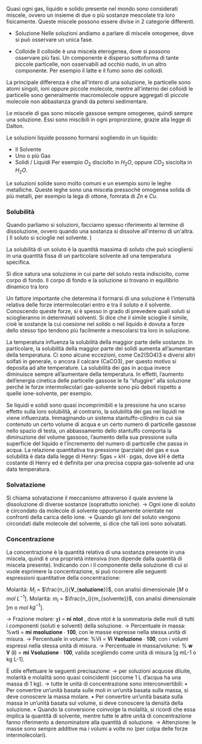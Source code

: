 Quasi ogni gas, liquido e solido presente nel mondo sono considerati miscele, ovvero un insieme di due o più sostanze mescolate tra loro fisicamente.
Queste miscele possono essere divise in 2 categorie differenti.

- Soluzione
Nelle soluzioni andiamo a parlare di miscele omogenee, dove si può osservare un unica fase.

- Colloide
Il colloide è una miscela eterogenea, dove si possono osservare più fasi. Un componente è disperso sottoforma di tante piccole particelle, non osservabili ad occhio nudo, in un altro componente. Per esempio il latte e il fumo sono dei colloidi.

La principale differenza è che all'intero di una soluzione, le particelle sono atomi singoli, ioni oppure piccole molecole, mentre all'interno dei colloidi le particelle sono generalmente macromolecole oppure aggregati di piccole molecole non abbastanza grandi da potersi sedimentare.

Le miscele di gas sono miscele gassose sempre omogenee, quindi sempre una soluzione.
Essi sono miscibili in ogni proprorzione, grazie alla legge di Dalton.

Le soluzioni liquide possono formarsi sogliendo in un liquido:
- Il Solvente
- Uno o più Gas
- Solidi / Liquidi
Per esempio $O_2$ disciolto in $H_2O$, oppure $CO_2$ sisciolta in $H_2O$.

Le soluzioni solide sono molto comuni e un esempio sono le leghe metalliche.
Queste leghe sono una miscela pressochè omogenea solida di più metalli, per esempio la lega di ottone, fomrata di $Zn$ e $Cu$.

### Solubilità

Quando parliamo si soluzioni, facciamo spesso riferimento al termine di dissoluzione, ovvero quando una sostanza si dissolve all'interno di un'altra. ( Il soluto si scioglie nel solvente. )

La solubilità di un soluto è la quantità massima di soluto che può sciogliersi in una quantità fissa di un particolare solvente ad una temperatura specifica. 

Si dice satura una soluzione in cui parte del soluto resta indisciolto, come corpo di fondo. Il corpo di fondo e la soluzione si trovano in equilibrio dinamico tra loro

Un fattore importante che determina il formarsi di una soluzione è l’intensità relativa delle forze intermolecolari entro e tra il soluto e il solvente. Conoscendo queste forze, si è spesso in grado di prevedere quali soluti si scioglieranno in determinati solventi. Si dice che il simile scioglie il simile, cioè le sostanze la cui coesione nel solido o nel liquido è dovuta a forze dello stesso tipo tendono più facilmente a mescolarsi tra loro in soluzione.

La temperatura influenza la solubilità della maggior parte delle sostanze. In
particolare, la solubilità della maggior parte dei solidi aumenta all’aumentare della
temperatura. Ci sono alcune eccezioni, come Ce2(SO4)3 e diversi altri solfati in
generale, o ancora il calcare (CaCO3), per questo motivo si deposita ad alte
temperature.
La solubilità dei gas in acqua invece diminuisce sempre all’aumentare della
temperatura. In effetti, l’aumento dell’energia cinetica delle particelle gassose le fa
‘’sfuggire’’ alla soluzione perché le forze intermolecolari gas-solvente sono più
deboli rispetto a quelle ione-solvente, per esempio.

Se liquidi e solidi sono quasi incomprimibili e la pressione ha uno scarso effetto
sulla loro solubilità, al contrario, la solubilità dei gas nei liquidi ne viene
influenzata. Immaginando un sistema stantuffo-cilindro in cui sia contenuto un
certo volume di acqua e un certo numero di particelle gassose nello spazio di
testa, un abbassamento dello stantuffo comporta la diminuzione del volume
gassoso, l’aumento della sua pressione sulla superficie del liquido e l’incremento
del numero di particelle che passa in acqua.
La relazione quantitativa tra pressione (parziale) del gas e sua solubilità è data
dalla legge di Henry: Sgas = kH ∙ pgas, dove kH è detta costante di Henry ed è
definita per una precisa coppia gas-solvente ad una data temperatura.

### Solvatazione

Si chiama solvatazione il meccanismo attraverso il quale avviene la dissoluzione di diverse sostanze (soprattutto ioniche).
-> Ogni ione di soluto è circondato da molecole di solvente opportunamente
orientate nei confronti della carica dello ione.
-> Quando gli ioni del soluto vengono circondati dalle molecole del solvente, si dice
che tali ioni sono solvatati.

### Concentrazione

La concentrazione è la quantità relativa di una sostanza presente in una miscela, quindi è una proprietà intensiva (non dipende dalla quantità di miscela presente). 
Indicando con i il componente della soluzione di cui si vuole esprimere la concentrazione, si può ricorrere alle seguenti espressioni quantitative della concentrazione:

Molarità: $M_i$ = $\frac{n_i}{𝐕_{𝐬𝐨𝐥𝐮𝐳𝐢𝐨𝐧𝐞}}$, con analisi dimensionale $[M$ o $mol$ $L^{-1}$$]$.
Molarità: $m_i$ = $\frac{n_i}{m_{solvente}}$, con analisi dimensionale $[m$ o $mol$ $kg^{-1}$$]$.


-> Frazione molare: χ𝐢 = 𝐧𝐢
𝐧𝐭𝐨𝐭
, dove ntot è la sommatoria delle moli di tutti i componenti (soluti e solventi) della soluzione.
-> Percentuale in massa: %wt𝐢 = 𝐦𝐢
𝐦𝐬𝐨𝐥𝐮𝐳𝐢𝐨𝐧𝐞
∙ 𝟏𝟎𝟎, con le masse espresse nella stessa unità di misura.
-> Percentuale in volume: %V𝐢 = 𝐕𝐢
𝐕𝐬𝐨𝐥𝐮𝐳𝐢𝐨𝐧𝐞
∙ 𝟏𝟎𝟎, con i volumi espressi nella stessa unità di misura.
-> Percentuale in massa/volume: % 𝐰
𝐕 (𝐢) = 𝐦𝐢
𝐕𝐬𝐨𝐥𝐮𝐳𝐢𝐨𝐧𝐞
∙ 𝟏𝟎𝟎, valida scegliendo come unità di misura [g mL-1 o kg L-1].

È utile effettuare le seguenti precisazione:
-> per soluzioni acquose diluite, molarità e molalità sono quasi coincidenti (siccome 1 L d’acqua ha una massa di 1 kg).
-> tutte le unità di concentrazione sono interconvertibili:
• Per convertire un’unità basata sulle moli in un’unità basata sulla massa, si deve conoscere la massa molare.
• Per convertire un’unità basata sulla massa in un’unità basata sul volume, si deve conoscere la densità della
soluzione.
• Quando la conversione coinvolge la molalità, si ricordi che essa implica la quantità di solvente, mentre tutte le
altre unità di concentrazione fanno riferimento a denominatore alla quantità di soluzione.
-> Attenzione: le masse sono sempre additive ma i volumi a volte no (per colpa delle forze intermolecolari).

